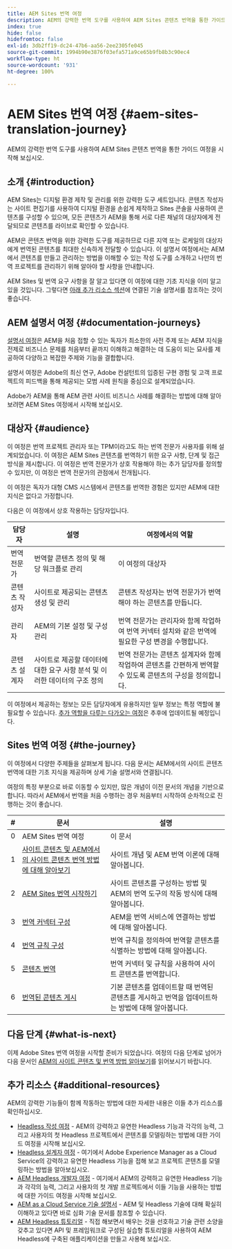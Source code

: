 ```yaml
---
title: AEM Sites 번역 여정
description: AEM의 강력한 번역 도구를 사용하여 AEM Sites 콘텐츠 번역을 통한 가이드 여정을 시작해 보십시오.
index: true
hide: false
hidefromtoc: false
exl-id: 3db2ff19-dc24-47b6-aa56-2ee2305fe045
source-git-commit: 1994b90e3876f03efa571a9ce65b9fb8b3c90ec4
workflow-type: ht
source-wordcount: '931'
ht-degree: 100%

---
```


# AEM Sites 번역 여정 {#aem-sites-translation-journey}

AEM의 강력한 번역 도구를 사용하여 AEM Sites 콘텐츠 번역을 통한 가이드 여정을 시작해 보십시오.

## 소개 {#introduction}

AEM Sites는 디지털 환경 제작 및 관리를 위한 강력한 도구 세트입니다. 콘텐츠 작성자는 사이트 편집기를 사용하여 디지털 환경을 손쉽게 제작하고 Sites 콘솔을 사용하여 콘텐츠를 구성할 수 있으며, 모든 콘텐츠가 AEM을 통해 서로 다른 채널의 대상자에게 전달되므로 콘텐츠를 라이브로 확인할 수 있습니다.

AEM은 콘텐츠 번역을 위한 강력한 도구를 제공하므로 다른 지역 또는 로케일의 대상자에게 번역된 콘텐츠를 최대한 신속하게 전달할 수 있습니다. 이 설명서 여정에서는 AEM에서 콘텐츠를 만들고 관리하는 방법을 이해할 수 있는 작성 도구를 소개하고 나만의 번역 프로젝트를 관리하기 위해 알아야 할 사항을 안내합니다.

AEM Sites 및 번역 요구 사항을 잘 알고 있다면 이 여정에 대한 기초 지식을 이미 알고 있을 것입니다. 그렇다면 [아래 추가 리소스 섹션](#additional-resources)에 연결된 기술 설명서를 참조하는 것이 좋습니다.

## AEM 설명서 여정 {#documentation-journeys}

[설명서 여정](/help/journey-documentation/documentation-journeys.md)은 AEM을 처음 접할 수 있는 독자가 최소한의 사전 주제 또는 AEM 지식을 전제로 비즈니스 문제를 처음부터 끝까지 이해하고 해결하는 데 도움이 되는 묘사를 제공하여 다양하고 복잡한 주제와 기능을 결합합니다.

설명서 여정은 Adobe의 최신 연구, Adobe 컨설턴트의 입증된 구현 경험 및 고객 프로젝트의 피드백을 통해 제공되는 모범 사례 원칙을 중심으로 설계되었습니다.

Adobe가 AEM을 통해 AEM 관련 사이트 비즈니스 사례를 해결하는 방법에 대해 알아보려면 AEM Sites 여정에서 시작해 보십시오.

## 대상자 {#audience}

이 여정은 번역 프로젝트 관리자 또는 TPM이라고도 하는 번역 전문가 사용자를 위해 설계되었습니다. 이 여정은 AEM Sites 콘텐츠를 번역하기 위한 요구 사항, 단계 및 접근 방식을 제시합니다. 이 여정은 번역 전문가가 상호 작용해야 하는 추가 담당자를 정의할 수 있지만, 이 여정은 번역 전문가의 관점에서 전개됩니다.

이 여정은 독자가 대형 CMS 시스템에서 콘텐츠를 번역한 경험은 있지만 AEM에 대한 지식은 없다고 가정합니다.

다음은 이 여정에서 상호 작용하는 담당자입니다.

| 담당자 | 설명 | 여정에서의 역할 |
|---|---|---|
| 번역 전문가 | 번역할 콘텐츠 정의 및 해당 워크플로 관리 | 이 여정의 대상자 |
| 콘텐츠 작성자 | 사이트로 제공되는 콘텐츠 생성 및 관리 | 콘텐츠 작성자는 번역 전문가가 번역해야 하는 콘텐츠를 만듭니다. |
| 관리자 | AEM의 기본 설정 및 구성 관리 | 번역 전문가는 관리자와 함께 작업하여 번역 커넥터 설치와 같은 번역에 필요한 구성 변경을 수행합니다. |
| 콘텐츠 설계자 | 사이트로 제공할 데이터에 대한 요구 사항 분석 및 이러한 데이터의 구조 정의 | 번역 전문가는 콘텐츠 설계자와 함께 작업하여 콘텐츠를 간편하게 번역할 수 있도록 콘텐츠의 구성을 정의합니다. |

이 여정에서 제공하는 정보는 모든 담당자에게 유용하지만 일부 정보는 특정 역할에 불필요할 수 있습니다. [추가 역할을 다루는 다가오는 여정](/help/journey-documentation/documentation-journeys.md#journeys)은 추후에 업데이트될 예정입니다.

## Sites 번역 여정 {#the-journey}

이 여정에서 다양한 주제들을 살펴보게 됩니다. 다음 문서는 AEM에서의 사이트 콘텐츠 번역에 대한 기초 지식을 제공하며 상세 기술 설명서와 연결됩니다.

여정의 특정 부분으로 바로 이동할 수 있지만, 많은 개념이 이전 문서의 개념을 기반으로 합니다. 따라서 AEM에서 번역을 처음 수행하는 경우 처음부터 시작하여 순차적으로 진행하는 것이 좋습니다.

| # | 문서 | 설명 |
|---|---|---|
| 0 | AEM Sites 번역 여정 | 이 문서 |
| 1 | [사이트 콘텐츠 및 AEM에서의 사이트 콘텐츠 번역 방법에 대해 알아보기](learn-about.md) | 사이트 개념 및 AEM 번역 이론에 대해 알아봅니다. |
| 2 | [AEM Sites 번역 시작하기](getting-started.md) | 사이트 콘텐츠를 구성하는 방법 및 AEM의 번역 도구의 작동 방식에 대해 알아봅니다. |
| 3 | [번역 커넥터 구성](configure-connector.md) | AEM을 번역 서비스에 연결하는 방법에 대해 알아봅니다. |
| 4 | [번역 규칙 구성](translation-rules.md) | 번역 규칙을 정의하여 번역할 콘텐츠를 식별하는 방법에 대해 알아봅니다. |
| 5 | [콘텐츠 번역](translate-content.md) | 번역 커넥터 및 규칙을 사용하여 사이트 콘텐츠를 번역합니다. |
| 6 | [번역된 콘텐츠 게시](publish-content.md) | 기본 콘텐츠를 업데이트할 때 번역된 콘텐츠를 게시하고 번역을 업데이트하는 방법에 대해 알아봅니다. |

## 다음 단계 {#what-is-next}

이제 Adobe Sites 번역 여정을 시작할 준비가 되었습니다. 여정의 다음 단계로 넘어가 다음 문서인 [AEM의 사이트 콘텐츠 및 번역 방법 알아보기](learn-about.md)를 읽어보시기 바랍니다.

## 추가 리소스 {#additional-resources}

AEM의 강력한 기능들이 함께 작동하는 방법에 대한 자세한 내용은 이들 추가 리소스를 확인하십시오.

* [Headless 작성 여정](/help/journey-headless/author/overview.md) - AEM의 강력하고 유연한 Headless 기능과 각각의 능력, 그리고 사용자의 첫 Headless 프로젝트에서 콘텐츠를 모델링하는 방법에 대한 가이드 여정을 시작해 보십시오.
* [Headless 설계자 여정](/help/journey-headless/architect/overview.md) - 여기에서 Adobe Experience Manager as a Cloud Service의 강력하고 유연한 Headless 기능을 접해 보고 프로젝트 콘텐츠를 모델링하는 방법을 알아보십시오.
* [AEM Headless 개발자 여정](/help/journey-headless/developer/overview.md) - 여기에서 AEM의 강력하고 유연한 Headless 기능과 각각의 능력, 그리고 사용자의 첫 개발 프로젝트에서 이들 기능을 사용하는 방법에 대한 가이드 여정을 시작해 보십시오.
* [AEM as a Cloud Service 기술 설명서](https://experienceleague.adobe.com/docs/experience-manager-cloud-service.html) - AEM 및 Headless 기술에 대해 확실히 이해하고 있다면 바로 심화 기술 문서를 참조할 수 있습니다.
* [AEM Headless 튜토리얼](https://experienceleague.adobe.com/docs/experience-manager-learn/getting-started-with-aem-headless/overview.html) - 직접 해보면서 배우는 것을 선호하고 기술 관련 소양을 갖추고 있다면 API 및 프레임워크로 구성된 실습형 튜토리얼을 사용하여 AEM Headless에 구축된 애플리케이션을 만들고 사용해 보십시오.
